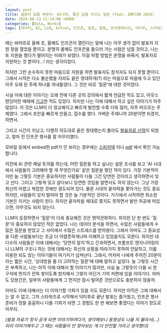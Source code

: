 ```yaml
---
layout: post
title: 질문이 답을 바꾼다- AI시대, 좋은 답을 이끄는 질문 (feat. INFCON 2024)
date: 2024-08-13 21:14:00 +0900
categories: [Data, Works]
tags: [데이터, AI, LLM, Infcon, 인프콘, 질문, 발표, 프리젠테이션, 닥터후, 스타워즈]
---
```


때는 바야흐로 올해 초, 올해도 인프콘이 열린다는 말에 나는 아무 생각 없이 발표자 지원 창을 열었을 뿐이고. 분명히 올해도 인프콘을 들으러 가는 사람은 넘칠 것이고, 나는 또 지원을 했다가 떨어지는 미래가 보였다. 이걸 피할 방법은 운명을 바꿔서, 발표자로 지원하는 것 뿐이다...! 라는 생각이었다.

하지만 그런 순수하지 못한 마음으로 지원을 하면 발표자도 참석자도 되지 못할 뿐이다. 그래서 시작은 다소 불순했을 지라도 끝은 창대하게(?) 라는 마음으로 마음에 두고 있던 아주 오래 된 주제 하나를 꺼내들었다. 그 것은 바로 '질문'에 대한 것이었다.

사실 이에 대한 이야기는 오래 전에 다른 곳의 강의에서 짧게 언급한 적도 있고, 아웃스탠딩이란 매체에 [기고](https://outstanding.kr/aipe20230824)한 적도 있었다. 하지만 나는 이에 대해서 하고 싶은 이야기가 아주 많았다. 이 것은 LLM이 더 정교해지고 빠르게 발전할 수록 더욱 많이, 자주 떠오르는 주제였다. 그래서 초안을 빠르게 만들고, 접수를 했다. 가벼운 주제니까 20분이면 되겠지, 하면서.

그리고 시간이 지났고, 다행히 의도대로 끝은 창대했는지 몰라도 [발표자로 선정](https://www.inflearn.com/conf/infcon-2024/session-detail/861/)이 되었고, 얼마 전 인프콘 행사를 잘 마무리했다.


<object data="https://cojette.wordpress.com/wp-content/uploads/2024/08/ecb59ceca285ebb3b8-infcon2024_eab68ceca095ebafbc.pdf" width="800" height="600" type='application/pdf'></object>

모바일 등에서 embed한 pdf가 안 보이는 경우에는 [스피커덱](https://speakerdeck.com/cojette/jilmuni-dabeul-baggunda-aisidae-joheun-dabeul-iggeuneun-jilmun) 이나 [pdf](https://cojette.wordpress.com/wp-content/uploads/2024/08/ecb59ceca285ebb3b8-infcon2024_eab68ceca095ebafbc.pdf) 에서 확인 가능합니다. 

이전에 AI 관련 패널 토의를 하는데, 어떤 질문을 하고 싶냐는 설문 조사를 보고 'AI 시대에서 사람들이 고려해야 할 게 무엇인가요' 같은 질문을 했던 적이 있다. 가장 기본적이지만 늘 그렇듯 기본은 중요하지만 사람들이 다들 그건 당연한 것이라고 생각하면서 잊고 산다. 그리고 그렇게 잊고 살다보니 당연한 것임을 알면서도 하지 않는다. 그냥 가장 최신의 어렵고 복잡한 것에만 경도되어 있다. 물론 시대의 끝자락을 쫓아가는 것도 중요하지만, 사람들이 잊지 말아야 할 것은 늘 기본적인 것이다. 거기에서 시작하면 최소한 기본은 지키는 사람이 된다. 하지만 끝자락을 제대로 쫓지도 못하면서 발만 허공에 떠있으면, 아무것도 되지 않는다.

LLM이 등장하면서 '질문'이 더욱 중요해진 것은 명약관화하다. 하지만 단 한 번도 '질문'이 중요하지 않았던 적은 없었다. 나는 데이터 분석을 하면서, 수많은 사람들에게 수많은 질문을 받았고 그 사이에서 수많은 스트레스를 받아왔다. 그래서 아마도 그 중요성을 다른 사람들보다는 조금 더 어렴풋하게나마 이해하고 있었을지도 모른다. 하지만 대다수의 사람들은 이에 대해서는 '당연히 알지'하고 간과하면서, 프롬프트 엔지니어링이니 LLM의 구조니 하는 것에 대해서는 최신의 상황을 따라가지 못하여 안달하고, 이를 이용한 되도 않는 이야기들이 여기저기 넘쳐난다. 그래서, 어차피 나에게 주어진 20분이라는 짧은 시간, '상대방을 좀 더 고려하는 질문'에 대해 말하고 싶었다. 늘 그렇듯 시간은 부족하고, 나는 아직 이에 대해서 할 이야기가 많지만, 사실 늘 그렇듯이 다들 뇌 한 구석에 먼지가 잔뜩 쌓이도록 방치해서 그렇지 어딘가 기억 저편에 있을 이야기다. 아마도 당분간은, 일부의 사람들에게 그 먼지만 잠시 털어준 것만으로도 충분하지 않을까.

아마도 이에 대해서는 더 이야기할 기회가 있을 지도 모른다. 하지만 아직은 그에 대해서는 알 수 없고, 그저 스타워즈로 시작해서 닥터후로 끝난 발표는 즐거웠고, 인프콘 행사 준비가 정말 꼼꼼하니 다들 기회가 되면 그 경험도 한 번 해보면 좋겠다는 이야기 정도로 마무리.

*(발표 자료가 정식 공개 되면 이야기하려다가, 생각해보니 동영상도 나올 지 몰라서(...) 미리 이야기해두고 그 때는 사람들이 안 찾아보는 게 더 안전할 거라고 생각했다)*
